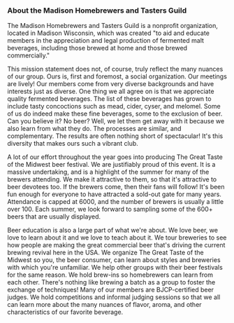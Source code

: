 ### About the Madison Homebrewers and Tasters Guild

The Madison Homebrewers and Tasters Guild is a nonprofit organization, located in Madison Wisconsin, which was created "to aid and educate members in the appreciation and legal production of fermented malt beverages, including those brewed at home and those brewed commercially."

This mission statement does not, of course, truly reflect the many nuances of our group. Ours is, first and foremost, a social organization. Our meetings are lively! Our members come from very diverse backgrounds and have interests just as diverse. One thing we all agree on is that we appreciate quality fermented beverages. The list of these beverages has grown to include tasty concoctions such as mead, cider, cyser, and melomel. Some of us do indeed make these fine beverages, some to the exclusion of beer. Can you believe it? No beer? Well, we let them get away with it because we also learn from what they do. The processes are similar, and complementary. The results are often nothing short of spectacular! It's this diversity that makes ours such a vibrant club.

A lot of our effort throughout the year goes into producing The Great Taste of the Midwest beer festival. We are justifiably proud of this event. It is a massive undertaking, and is a highlight of the summer for many of the brewers attending. We make it attractive to them, so that it's attractive to beer devotees too. If the brewers come, then their fans will follow! It's been fun enough for everyone to have attracted a sold-out gate for many years. Attendance is capped at 6000, and the number of brewers is usually a little over 100. Each summer, we look forward to sampling some of the 600+ beers that are usually displayed.

Beer education is also a large part of what we're about. We love beer, we love to learn about it and we love to teach about it. We tour breweries to see how people are making the great commercial beer that's driving the current brewing revival here in the USA. We organize The Great Taste of the Midwest so you, the beer consumer, can learn about styles and breweries with which you're unfamiliar. We help other groups with their beer festivals for the same reason. We hold brew-ins so homebrewers can learn from each other. There's nothing like brewing a batch as a group to foster the exchange of techniques! Many of our members are BJCP-certified beer judges. We hold competitions and informal judging sessions so that we all can learn more about the many nuances of flavor, aroma, and other characteristics of our favorite beverage.